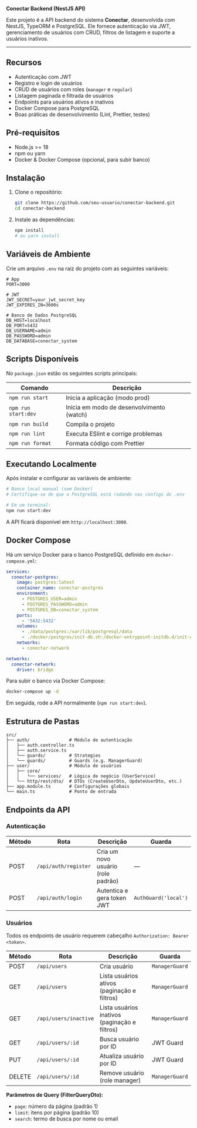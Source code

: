 **Conectar Backend (NestJS API)**

Este projeto é a API backend do sistema **Conectar**, desenvolvida com NestJS, TypeORM e PostgreSQL. Ele fornece autenticação via JWT, gerenciamento de usuários com CRUD, filtros de listagem e suporte a usuários inativos.

---

## Recursos

- Autenticação com JWT
- Registro e login de usuários
- CRUD de usuários com roles (`manager` e `regular`)
- Listagem paginada e filtrada de usuários
- Endpoints para usuários ativos e inativos
- Docker Compose para PostgreSQL
- Boas práticas de desenvolvimento (Lint, Prettier, testes)

## Pré-requisitos

- Node.js >= 18
- npm ou yarn
- Docker & Docker Compose (opcional, para subir banco)

## Instalação

1. Clone o repositório:

   ```bash
   git clone https://github.com/seu-usuario/conectar-backend.git
   cd conectar-backend
   ```

2. Instale as dependências:

   ```bash
   npm install
   # ou yarn install
   ```

## Variáveis de Ambiente

Crie um arquivo `.env` na raiz do projeto com as seguintes variáveis:

```dotenv
# App
PORT=3000

# JWT
JWT_SECRET=your_jwt_secret_key
JWT_EXPIRES_IN=3600s

# Banco de Dados PostgreSQL
DB_HOST=localhost
DB_PORT=5432
DB_USERNAME=admin
DB_PASSWORD=admin
DB_DATABASE=conectar_system
```

## Scripts Disponíveis

No `package.json` estão os seguintes scripts principais:

| Comando             | Descrição                                 |
| ------------------- | ----------------------------------------- |
| `npm run start`     | Inicia a aplicação (modo prod)            |
| `npm run start:dev` | Inicia em modo de desenvolvimento (watch) |
| `npm run build`     | Compila o projeto                         |
| `npm run lint`      | Executa ESlint e corrige problemas        |
| `npm run format`    | Formata código com Prettier               |

## Executando Localmente

Após instalar e configurar as variáveis de ambiente:

```bash
# Banco local manual (sem Docker)
# Certifique-se de que o PostgreSQL está rodando nas configs do .env

# Em um terminal:
npm run start:dev
```

A API ficará disponível em `http://localhost:3000`.

## Docker Compose

Há um serviço Docker para o banco PostgreSQL definido em `docker-compose.yml`:

```yaml
services:
  conectar-postgres:
    image: postgres:latest
    container_name: conectar-postgres
    environment:
      - POSTGRES_USER=admin
      - POSTGRES_PASSWORD=admin
      - POSTGRES_DB=conectar_system
    ports:
      - '5432:5432'
    volumes:
      - ./data/postgres:/var/lib/postgresql/data
      - ./docker/postgres/init-db.sh:/docker-entrypoint-initdb.d/init-db.sh:ro
    networks:
      - conectar-network

networks:
  conectar-network:
    driver: bridge
```

Para subir o banco via Docker Compose:

```bash
docker-compose up -d
```

Em seguida, rode a API normalmente (`npm run start:dev`).

## Estrutura de Pastas

```text
src/
├── auth/               # Módulo de autenticação
│   ├── auth.controller.ts
│   ├── auth.service.ts
│   └── guards/         # Strategies
│   └── guards/         # Guards (e.g. ManagerGuard)
├── user/               # Módulo de usuários
│   ├── core/
│   │   └── services/   # Lógica de negócio (UserService)
│   └── http/rest/dto/  # DTOs (CreateUserDto, UpdateUserDto, etc.)
├── app.module.ts       # Configurações globais
└── main.ts             # Ponto de entrada
```

## Endpoints da API

### Autenticação

| Método | Rota                 | Descrição                          | Guarda               |
| ------ | -------------------- | ---------------------------------- | -------------------- |
| POST   | `/api/auth/register` | Cria um novo usuário (role padrão) | —                    |
| POST   | `/api/auth/login`    | Autentica e gera token JWT         | `AuthGuard('local')` |

### Usuários

Todos os endpoints de usuário requerem cabeçalho `Authorization: Bearer <token>`.

| Método | Rota                  | Descrição                                     | Guarda         |
| ------ | --------------------- | --------------------------------------------- | -------------- |
| POST   | `/api/users`          | Cria usuário                                  | `ManagerGuard` |
| GET    | `/api/users`          | Lista usuários ativos (paginação e filtros)   | `ManagerGuard` |
| GET    | `/api/users/inactive` | Lista usuários inativos (paginação e filtros) | `ManagerGuard` |
| GET    | `/api/users/:id`      | Busca usuário por ID                          | JWT Guard      |
| PUT    | `/api/users/:id`      | Atualiza usuário por ID                       | JWT Guard      |
| DELETE | `/api/users/:id`      | Remove usuário (role manager)                 | `ManagerGuard` |

**Parâmetros de Query (FilterQueryDto):**

- `page`: número da página (padrão 1)
- `limit`: itens por página (padrão 10)
- `search`: termo de busca por nome ou email
